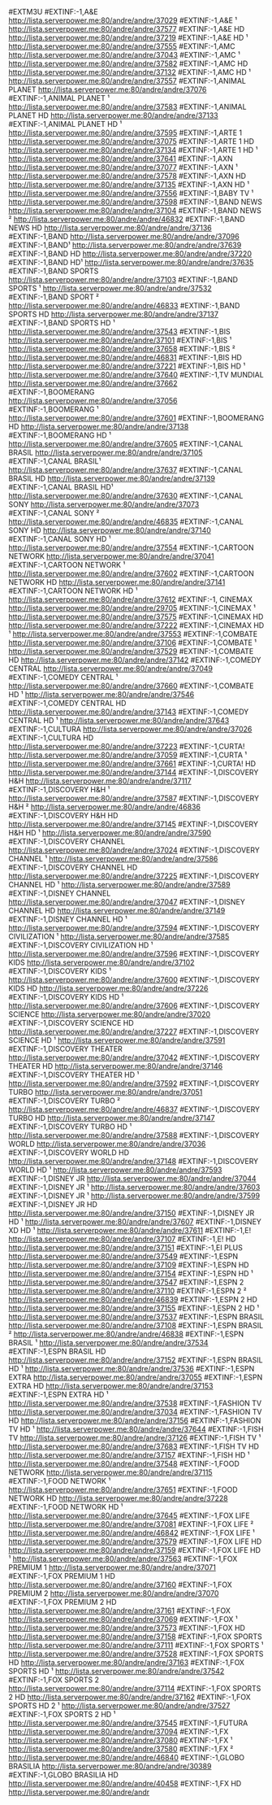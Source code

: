 #EXTM3U
#EXTINF:-1,A&E
http://lista.serverpower.me:80/andre/andre/37029
#EXTINF:-1,A&E ¹
http://lista.serverpower.me:80/andre/andre/37577
#EXTINF:-1,A&E HD
http://lista.serverpower.me:80/andre/andre/37219
#EXTINF:-1,A&E HD ¹
http://lista.serverpower.me:80/andre/andre/37555
#EXTINF:-1,AMC
http://lista.serverpower.me:80/andre/andre/37043
#EXTINF:-1,AMC ¹
http://lista.serverpower.me:80/andre/andre/37582
#EXTINF:-1,AMC HD
http://lista.serverpower.me:80/andre/andre/37132
#EXTINF:-1,AMC HD ¹
http://lista.serverpower.me:80/andre/andre/37557
#EXTINF:-1,ANIMAL PLANET
http://lista.serverpower.me:80/andre/andre/37076
#EXTINF:-1,ANIMAL PLANET ¹
http://lista.serverpower.me:80/andre/andre/37583
#EXTINF:-1,ANIMAL PLANET HD
http://lista.serverpower.me:80/andre/andre/37133
#EXTINF:-1,ANIMAL PLANET HD ¹
http://lista.serverpower.me:80/andre/andre/37595
#EXTINF:-1,ARTE 1
http://lista.serverpower.me:80/andre/andre/37075
#EXTINF:-1,ARTE 1 HD
http://lista.serverpower.me:80/andre/andre/37134
#EXTINF:-1,ARTE 1 HD ¹
http://lista.serverpower.me:80/andre/andre/37641
#EXTINF:-1,AXN
http://lista.serverpower.me:80/andre/andre/37077
#EXTINF:-1,AXN ¹
http://lista.serverpower.me:80/andre/andre/37578
#EXTINF:-1,AXN HD
http://lista.serverpower.me:80/andre/andre/37135
#EXTINF:-1,AXN HD ¹
http://lista.serverpower.me:80/andre/andre/37556
#EXTINF:-1,BABY TV ¹
http://lista.serverpower.me:80/andre/andre/37598
#EXTINF:-1,BAND NEWS
http://lista.serverpower.me:80/andre/andre/37104
#EXTINF:-1,BAND NEWS ²
http://lista.serverpower.me:80/andre/andre/46832
#EXTINF:-1,BAND NEWS HD
http://lista.serverpower.me:80/andre/andre/37136
#EXTINF:-1,BAND
http://lista.serverpower.me:80/andre/andre/37096
#EXTINF:-1,BAND¹
http://lista.serverpower.me:80/andre/andre/37639
#EXTINF:-1,BAND HD
http://lista.serverpower.me:80/andre/andre/37220
#EXTINF:-1,BAND HD¹
http://lista.serverpower.me:80/andre/andre/37635
#EXTINF:-1,BAND SPORTS
http://lista.serverpower.me:80/andre/andre/37103
#EXTINF:-1,BAND SPORTS ¹
http://lista.serverpower.me:80/andre/andre/37532
#EXTINF:-1,BAND SPORT ²
http://lista.serverpower.me:80/andre/andre/46833
#EXTINF:-1,BAND SPORTS HD
http://lista.serverpower.me:80/andre/andre/37137
#EXTINF:-1,BAND SPORTS HD ¹
http://lista.serverpower.me:80/andre/andre/37543
#EXTINF:-1,BIS
http://lista.serverpower.me:80/andre/andre/37101
#EXTINF:-1,BIS  ¹
http://lista.serverpower.me:80/andre/andre/37658
#EXTINF:-1,BIS ²
http://lista.serverpower.me:80/andre/andre/46831
#EXTINF:-1,BIS HD
http://lista.serverpower.me:80/andre/andre/37221
#EXTINF:-1,BIS HD ¹
http://lista.serverpower.me:80/andre/andre/37640
#EXTINF:-1,TV MUNDIAL
http://lista.serverpower.me:80/andre/andre/37662
#EXTINF:-1,BOOMERANG
http://lista.serverpower.me:80/andre/andre/37056
#EXTINF:-1,BOOMERANG ¹
http://lista.serverpower.me:80/andre/andre/37601
#EXTINF:-1,BOOMERANG HD
http://lista.serverpower.me:80/andre/andre/37138
#EXTINF:-1,BOOMERANG HD ¹
http://lista.serverpower.me:80/andre/andre/37605
#EXTINF:-1,CANAL BRASIL
http://lista.serverpower.me:80/andre/andre/37105
#EXTINF:-1,CANAL BRASIL¹
http://lista.serverpower.me:80/andre/andre/37637
#EXTINF:-1,CANAL BRASIL HD
http://lista.serverpower.me:80/andre/andre/37139
#EXTINF:-1,CANAL BRASIL HD¹
http://lista.serverpower.me:80/andre/andre/37630
#EXTINF:-1,CANAL SONY
http://lista.serverpower.me:80/andre/andre/37073
#EXTINF:-1,CANAL SONY ²
http://lista.serverpower.me:80/andre/andre/46835
#EXTINF:-1,CANAL SONY HD
http://lista.serverpower.me:80/andre/andre/37140
#EXTINF:-1,CANAL SONY HD ¹
http://lista.serverpower.me:80/andre/andre/37554
#EXTINF:-1,CARTOON NETWORK
http://lista.serverpower.me:80/andre/andre/37041
#EXTINF:-1,CARTOON NETWORK ¹
http://lista.serverpower.me:80/andre/andre/37602
#EXTINF:-1,CARTOON NETWORK HD
http://lista.serverpower.me:80/andre/andre/37141
#EXTINF:-1,CARTOON NETWORK HD ¹
http://lista.serverpower.me:80/andre/andre/37612
#EXTINF:-1, CINEMAX
http://lista.serverpower.me:80/andre/andre/29705
#EXTINF:-1,CINEMAX ¹
http://lista.serverpower.me:80/andre/andre/37575
#EXTINF:-1,CINEMAX HD
http://lista.serverpower.me:80/andre/andre/37222
#EXTINF:-1,CINEMAX HD ¹
http://lista.serverpower.me:80/andre/andre/37553
#EXTINF:-1,COMBATE
http://lista.serverpower.me:80/andre/andre/37106
#EXTINF:-1,COMBATE ¹
http://lista.serverpower.me:80/andre/andre/37529
#EXTINF:-1,COMBATE HD
http://lista.serverpower.me:80/andre/andre/37142
#EXTINF:-1,COMEDY CENTRAL
http://lista.serverpower.me:80/andre/andre/37049
#EXTINF:-1,COMEDY CENTRAL ¹
http://lista.serverpower.me:80/andre/andre/37660
#EXTINF:-1,COMBATE HD ¹
http://lista.serverpower.me:80/andre/andre/37546
#EXTINF:-1,COMEDY CENTRAL HD
http://lista.serverpower.me:80/andre/andre/37143
#EXTINF:-1,COMEDY CENTRAL HD ¹
http://lista.serverpower.me:80/andre/andre/37643
#EXTINF:-1,CULTURA
http://lista.serverpower.me:80/andre/andre/37026
#EXTINF:-1,CULTURA HD
http://lista.serverpower.me:80/andre/andre/37223
#EXTINF:-1,CURTA!
http://lista.serverpower.me:80/andre/andre/37059
#EXTINF:-1,CURTA ¹
http://lista.serverpower.me:80/andre/andre/37661
#EXTINF:-1,CURTA! HD
http://lista.serverpower.me:80/andre/andre/37144
#EXTINF:-1,DISCOVERY H&H
http://lista.serverpower.me:80/andre/andre/37117
#EXTINF:-1,DISCOVERY H&H ¹
http://lista.serverpower.me:80/andre/andre/37587
#EXTINF:-1,DISCOVERY H&H ²
http://lista.serverpower.me:80/andre/andre/46836
#EXTINF:-1,DISCOVERY H&H HD
http://lista.serverpower.me:80/andre/andre/37145
#EXTINF:-1,DISCOVERY H&H HD ¹
http://lista.serverpower.me:80/andre/andre/37590
#EXTINF:-1,DISCOVERY CHANNEL
http://lista.serverpower.me:80/andre/andre/37024
#EXTINF:-1,DISCOVERY CHANNEL ¹
http://lista.serverpower.me:80/andre/andre/37586
#EXTINF:-1,DISCOVERY CHANNEL HD
http://lista.serverpower.me:80/andre/andre/37225
#EXTINF:-1,DISCOVERY CHANNEL HD ¹
http://lista.serverpower.me:80/andre/andre/37589
#EXTINF:-1,DISNEY CHANNEL
http://lista.serverpower.me:80/andre/andre/37047
#EXTINF:-1,DISNEY CHANNEL HD
http://lista.serverpower.me:80/andre/andre/37149
#EXTINF:-1,DISNEY CHANNEL HD ¹
http://lista.serverpower.me:80/andre/andre/37594
#EXTINF:-1,DISCOVERY CIVILIZATION ¹
http://lista.serverpower.me:80/andre/andre/37585
#EXTINF:-1,DISCOVERY CIVILIZATION HD ¹
http://lista.serverpower.me:80/andre/andre/37596
#EXTINF:-1,DISCOVERY KIDS
http://lista.serverpower.me:80/andre/andre/37102
#EXTINF:-1,DISCOVERY KIDS ¹
http://lista.serverpower.me:80/andre/andre/37600
#EXTINF:-1,DISCOVERY KIDS HD
http://lista.serverpower.me:80/andre/andre/37226
#EXTINF:-1,DISCOVERY KIDS HD ¹
http://lista.serverpower.me:80/andre/andre/37606
#EXTINF:-1,DISCOVERY SCIENCE
http://lista.serverpower.me:80/andre/andre/37020
#EXTINF:-1,DISCOVERY SCIENCE HD
http://lista.serverpower.me:80/andre/andre/37227
#EXTINF:-1,DISCOVERY SCIENCE HD ¹
http://lista.serverpower.me:80/andre/andre/37591
#EXTINF:-1,DISCOVERY THEATER
http://lista.serverpower.me:80/andre/andre/37042
#EXTINF:-1,DISCOVERY THEATER HD
http://lista.serverpower.me:80/andre/andre/37146
#EXTINF:-1,DISCOVERY THEATER HD ¹
http://lista.serverpower.me:80/andre/andre/37592
#EXTINF:-1,DISCOVERY TURBO
http://lista.serverpower.me:80/andre/andre/37051
#EXTINF:-1,DISCOVERY TURBO ²
http://lista.serverpower.me:80/andre/andre/46837
#EXTINF:-1,DISCOVERY TURBO HD
http://lista.serverpower.me:80/andre/andre/37147
#EXTINF:-1,DISCOVERY TURBO HD ¹
http://lista.serverpower.me:80/andre/andre/37588
#EXTINF:-1,DISCOVERY WORLD
http://lista.serverpower.me:80/andre/andre/37036
#EXTINF:-1,DISCOVERY WORLD HD
http://lista.serverpower.me:80/andre/andre/37148
#EXTINF:-1,DISCOVERY WORLD HD ¹
http://lista.serverpower.me:80/andre/andre/37593
#EXTINF:-1,DISNEY JR
http://lista.serverpower.me:80/andre/andre/37044
#EXTINF:-1,DISNEY JR ¹
http://lista.serverpower.me:80/andre/andre/37603
#EXTINF:-1,DISNEY JR ¹
http://lista.serverpower.me:80/andre/andre/37599
#EXTINF:-1,DISNEY JR HD
http://lista.serverpower.me:80/andre/andre/37150
#EXTINF:-1,DISNEY JR HD ¹
http://lista.serverpower.me:80/andre/andre/37607
#EXTINF:-1,DISNEY XD HD ¹
http://lista.serverpower.me:80/andre/andre/37611
#EXTINF:-1,E!
http://lista.serverpower.me:80/andre/andre/37107
#EXTINF:-1,E! HD
http://lista.serverpower.me:80/andre/andre/37151
#EXTINF:-1,EI PLUS 
http://lista.serverpower.me:80/andre/andre/37549
#EXTINF:-1,ESPN
http://lista.serverpower.me:80/andre/andre/37109
#EXTINF:-1,ESPN HD
http://lista.serverpower.me:80/andre/andre/37154
#EXTINF:-1,ESPN HD ¹
http://lista.serverpower.me:80/andre/andre/37547
#EXTINF:-1,ESPN 2
http://lista.serverpower.me:80/andre/andre/37110
#EXTINF:-1,ESPN 2 ²
http://lista.serverpower.me:80/andre/andre/46839
#EXTINF:-1,ESPN 2 HD
http://lista.serverpower.me:80/andre/andre/37155
#EXTINF:-1,ESPN 2 HD ¹
http://lista.serverpower.me:80/andre/andre/37537
#EXTINF:-1,ESPN BRASIL
http://lista.serverpower.me:80/andre/andre/37108
#EXTINF:-1,ESPN BRASIL ²
http://lista.serverpower.me:80/andre/andre/46838
#EXTINF:-1,ESPN BRASIL ¹
http://lista.serverpower.me:80/andre/andre/37534
#EXTINF:-1,ESPN BRASIL HD
http://lista.serverpower.me:80/andre/andre/37152
#EXTINF:-1,ESPN BRASIL HD ¹
http://lista.serverpower.me:80/andre/andre/37536
#EXTINF:-1,ESPN EXTRA
http://lista.serverpower.me:80/andre/andre/37055
#EXTINF:-1,ESPN EXTRA HD
http://lista.serverpower.me:80/andre/andre/37153
#EXTINF:-1,ESPN EXTRA HD ¹
http://lista.serverpower.me:80/andre/andre/37538
#EXTINF:-1,FASHION TV
http://lista.serverpower.me:80/andre/andre/37034
#EXTINF:-1,FASHION TV HD
http://lista.serverpower.me:80/andre/andre/37156
#EXTINF:-1,FASHION TV HD  ¹
http://lista.serverpower.me:80/andre/andre/37644
#EXTINF:-1,FISH TV
http://lista.serverpower.me:80/andre/andre/37126
#EXTINF:-1,FISH TV  ¹
http://lista.serverpower.me:80/andre/andre/37683
#EXTINF:-1,FISH TV HD
http://lista.serverpower.me:80/andre/andre/37157
#EXTINF:-1,FISH HD ¹
http://lista.serverpower.me:80/andre/andre/37548
#EXTINF:-1,FOOD NETWORK
http://lista.serverpower.me:80/andre/andre/37115
#EXTINF:-1,FOOD NETWORK ¹
http://lista.serverpower.me:80/andre/andre/37651
#EXTINF:-1,FOOD NETWORK HD
http://lista.serverpower.me:80/andre/andre/37228
#EXTINF:-1,FOOD NETWORK HD ¹
http://lista.serverpower.me:80/andre/andre/37645
#EXTINF:-1,FOX LIFE
http://lista.serverpower.me:80/andre/andre/37081
#EXTINF:-1,FOX LIFE ²
http://lista.serverpower.me:80/andre/andre/46842
#EXTINF:-1,FOX LIFE ¹
http://lista.serverpower.me:80/andre/andre/37579
#EXTINF:-1,FOX LIFE HD
http://lista.serverpower.me:80/andre/andre/37159
#EXTINF:-1,FOX LIFE HD ¹
http://lista.serverpower.me:80/andre/andre/37563
#EXTINF:-1,FOX PREMIUM 1 
http://lista.serverpower.me:80/andre/andre/37071
#EXTINF:-1,FOX PREMIUM 1 HD
http://lista.serverpower.me:80/andre/andre/37160
#EXTINF:-1,FOX PREMIUM 2
http://lista.serverpower.me:80/andre/andre/37070
#EXTINF:-1,FOX PREMIUM 2 HD
http://lista.serverpower.me:80/andre/andre/37161
#EXTINF:-1,FOX
http://lista.serverpower.me:80/andre/andre/37069
#EXTINF:-1,FOX ¹
http://lista.serverpower.me:80/andre/andre/37573
#EXTINF:-1,FOX HD
http://lista.serverpower.me:80/andre/andre/37158
#EXTINF:-1,FOX SPORTS
http://lista.serverpower.me:80/andre/andre/37111
#EXTINF:-1,FOX SPORTS ¹
http://lista.serverpower.me:80/andre/andre/37528
#EXTINF:-1,FOX SPORTS HD
http://lista.serverpower.me:80/andre/andre/37163
#EXTINF:-1,FOX SPORTS HD ¹
http://lista.serverpower.me:80/andre/andre/37542
#EXTINF:-1,FOX SPORTS 2
http://lista.serverpower.me:80/andre/andre/37114
#EXTINF:-1,FOX SPORTS 2 HD
http://lista.serverpower.me:80/andre/andre/37162
#EXTINF:-1,FOX SPORTS HD 2 ¹
http://lista.serverpower.me:80/andre/andre/37527
#EXTINF:-1,FOX SPORTS 2 HD ¹
http://lista.serverpower.me:80/andre/andre/37545
#EXTINF:-1,FUTURA
http://lista.serverpower.me:80/andre/andre/37094
#EXTINF:-1,FX
http://lista.serverpower.me:80/andre/andre/37080
#EXTINF:-1,FX ¹
http://lista.serverpower.me:80/andre/andre/37580
#EXTINF:-1,FX ²
http://lista.serverpower.me:80/andre/andre/46840
#EXTINF:-1,GLOBO BRASILIA
http://lista.serverpower.me:80/andre/andre/30389
#EXTINF:-1,GLOBO BRASILIA  HD
http://lista.serverpower.me:80/andre/andre/40458
#EXTINF:-1,FX HD
http://lista.serverpower.me:80/andre/andr
